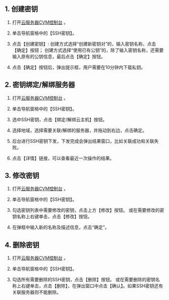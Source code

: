 ## 1. 创建密钥
1) 打开[云服务器CVM控制台](https://console.tce.fsphere.cn/cvm/) 。

2) 单击导航窗格中的【SSH密钥】。

3) 点击【创建密钥】:
创建方式选择“创建新密钥对”的，输入密钥名称，点击【确定】按钮；
创建方式选择“使用已有公钥”的，除了输入密钥名称，还需要输入原有的公钥信息，最后点击【确定】按钮。

4) 点击【确定】按钮后，弹出提示框，用户需要在10分钟内下载私钥。

## 2. 密钥绑定/解绑服务器
1) 打开[云服务器CVM控制台](https://console.tce.fsphere.cn/cvm/) 。

2) 单击导航窗格中的【SSH密钥】。

3) 选中SSH密钥，点击【绑定/解绑云主机】按钮。

4) 选择地域，选择需要关联/解绑的服务器，并拖动到右边，点击确定。

5) 后台进行SSH密钥下发，下发完成会弹出结果窗口，比如关联成功和关联失败。

6) 点击【详情】链接，可以查看最近一次操作的结果。

## 3. 修改密钥
1) 打开[云服务器CVM控制台](https://console.tce.fsphere.cn/cvm/) 。

2) 单击导航窗格中的【SSH密钥】。

3) 勾选密钥列表中需要修改的密钥，点击上方【修改】按钮。
或在需要修改的密钥名称上右键单击，点击【修改】按钮。

4) 在弹框中输入新的名称及描述信息，点击“确定”。

## 4. 删除密钥
1) 打开[云服务器CVM控制台](https://console.tce.fsphere.cn/cvm/) 。

2) 单击导航窗格中的【SSH密钥】。

3) 勾选所有需要删除的SSH密钥，点击【删除】按钮。
或在需要删除的密钥名称上右键单击，点击【删除】，在弹出窗口中点击【确认】。如果SSH密钥还有关联服务器则不能删除。
